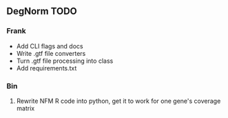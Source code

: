 ## DegNorm TODO

### Frank
- Add CLI flags and docs
- Write .gtf file converters
- Turn .gtf file processing into class
- Add requirements.txt


### Bin
1. Rewrite NFM R code into python, get it to work for one gene's coverage matrix